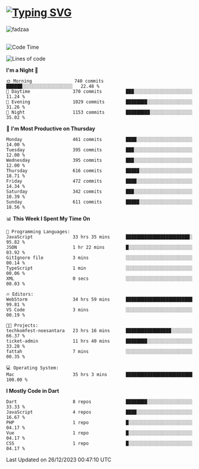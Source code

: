 
<h1 align="left"><a href="https://git.io/typing-svg"><img src="https://readme-typing-svg.demolab.com?font=Fira+Code&pause=1000&color=F7F7F7&random=false&width=600&lines=Hi+%F0%9F%91%8B%2C+I'm+Fattah+Anggit+Al+Dzakwan;Junior+Software+Developer+from+SMK+Raden+Umar+Said" alt="Typing SVG" /></a></h1>


<div align="left" display="flex"> 
  <img src="https://komarev.com/ghpvc/?username=fadzaa&label=Profile%20views&color=0e75b6&style=flat" alt="fadzaa" /> 
</div>

<br/>

<!--START_SECTION:waka-->
![Code Time](http://img.shields.io/badge/Code%20Time-212%20hrs%208%20mins-blue)

![Lines of code](https://img.shields.io/badge/From%20Hello%20World%20I%27ve%20Written-473.0%20thousand%20lines%20of%20code-blue)

**I'm a Night 🦉** 

```text
🌞 Morning                740 commits         ██████░░░░░░░░░░░░░░░░░░░   22.48 % 
🌆 Daytime                370 commits         ███░░░░░░░░░░░░░░░░░░░░░░   11.24 % 
🌃 Evening                1029 commits        ████████░░░░░░░░░░░░░░░░░   31.26 % 
🌙 Night                  1153 commits        █████████░░░░░░░░░░░░░░░░   35.02 % 
```
📅 **I'm Most Productive on Thursday** 

```text
Monday                   461 commits         ████░░░░░░░░░░░░░░░░░░░░░   14.00 % 
Tuesday                  395 commits         ███░░░░░░░░░░░░░░░░░░░░░░   12.00 % 
Wednesday                395 commits         ███░░░░░░░░░░░░░░░░░░░░░░   12.00 % 
Thursday                 616 commits         █████░░░░░░░░░░░░░░░░░░░░   18.71 % 
Friday                   472 commits         ████░░░░░░░░░░░░░░░░░░░░░   14.34 % 
Saturday                 342 commits         ███░░░░░░░░░░░░░░░░░░░░░░   10.39 % 
Sunday                   611 commits         █████░░░░░░░░░░░░░░░░░░░░   18.56 % 
```


📊 **This Week I Spent My Time On** 

```text
💬 Programming Languages: 
JavaScript               33 hrs 35 mins      ████████████████████████░   95.82 % 
JSON                     1 hr 22 mins        █░░░░░░░░░░░░░░░░░░░░░░░░   03.92 % 
GitIgnore file           3 mins              ░░░░░░░░░░░░░░░░░░░░░░░░░   00.14 % 
TypeScript               1 min               ░░░░░░░░░░░░░░░░░░░░░░░░░   00.06 % 
XML                      0 secs              ░░░░░░░░░░░░░░░░░░░░░░░░░   00.03 % 

🔥 Editors: 
WebStorm                 34 hrs 59 mins      █████████████████████████   99.81 % 
VS Code                  3 mins              ░░░░░░░░░░░░░░░░░░░░░░░░░   00.19 % 

🐱‍💻 Projects: 
techkomfest-noesantara   23 hrs 16 mins      █████████████████░░░░░░░░   66.37 % 
ticket-admin             11 hrs 40 mins      ████████░░░░░░░░░░░░░░░░░   33.28 % 
fattah                   7 mins              ░░░░░░░░░░░░░░░░░░░░░░░░░   00.35 % 

💻 Operating System: 
Mac                      35 hrs 3 mins       █████████████████████████   100.00 % 
```

**I Mostly Code in Dart** 

```text
Dart                     8 repos             ████████░░░░░░░░░░░░░░░░░   33.33 % 
JavaScript               4 repos             ████░░░░░░░░░░░░░░░░░░░░░   16.67 % 
PHP                      1 repo              █░░░░░░░░░░░░░░░░░░░░░░░░   04.17 % 
Vue                      1 repo              █░░░░░░░░░░░░░░░░░░░░░░░░   04.17 % 
CSS                      1 repo              █░░░░░░░░░░░░░░░░░░░░░░░░   04.17 % 
```




 Last Updated on 26/12/2023 00:47:10 UTC
<!--END_SECTION:waka-->

